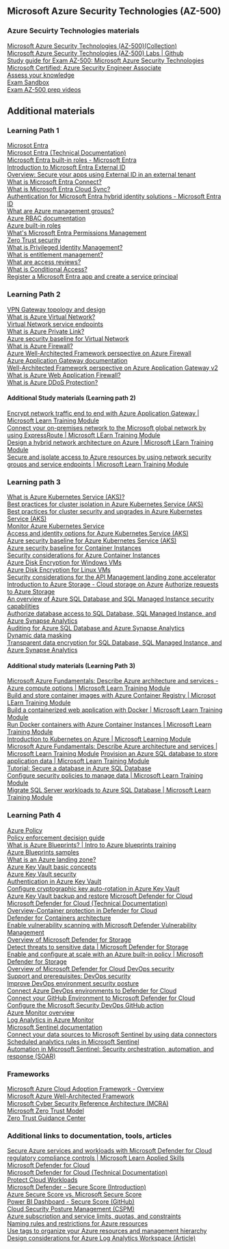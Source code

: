 ## Microsoft Azure Security Technologies (AZ-500)

### Azure Secuirty Technologies materials
[Microsoft Azure Security Technologies (AZ-500)(Collection)](https://learn.microsoft.com/collections/jk61cz6mo5g0o8?&sharingId=AZ-MVP-5002880)\
[Microsoft Azure Security Technologies (AZ-500) Labs | Github](https://microsoftlearning.github.io/AZ500-AzureSecurityTechnologies?WT.mc_id=AZ-MVP-5002880)\
[Study guide for Exam AZ-500: Microsoft Azure Security Technologies](https://learn.microsoft.com/credentials/certifications/resources/study-guides/az-500?WT.mc_id=AZ-MVP-5002880)\
[Microsoft Certified: Azure Security Engineer Associate](https://learn.microsoft.com/credentials/certifications/azure-security-engineer/?WT.mc_id=AZ-MVP-5002880%3Fsource%3Drecommendations&practice-assessment-type=certification)\
[Assess your knowledge](https://learn.microsoft.com/credentials/certifications/azure-security-engineer/practice/assessment?WT.mc_id=AZ-MVP-5002880?assessment-type=practice&assessmentId=57&practice-assessment-type=certification)\
[Exam Sandbox](https://go.microsoft.com/fwlink/?linkid=2226877)\
[Exam AZ-500 prep videos](https://learn.microsoft.com/shows/exam-readiness-zone/preparing-for-az-500-manage-identity-and-access-1-of-4/?WT.mc_id=AZ-MVP-5002880)

## Additional materials

### Learning Path 1
[Microsot Entra](https://www.microsoft.com/security/business/microsoft-entra?WT.mc_id=AZ-MVP-5002880)\
[Microsot Entra (Technical Documentation)](https://learn.microsoft.com/entra?WT.mc_id=AZ-MVP-5002880)\
[Microsoft Entra built-in roles - Microsoft Entra](https://learn.microsoft.com/entra/identity/role-based-access-control/permissions-reference?WT.mc_id=AZ-MVP-5002880)\
[Introduction to Microsoft Entra External ID](https://learn.microsoft.com/entra/external-id/external-identities-overview?WT.mc_id=AZ-MVP-5002880)\
[Overview: Secure your apps using External ID in an external tenant](https://learn.microsoft.com/entra/external-id/customers/overview-customers-ciam?WT.mc_id=AZ-MVP-5002880)\
[What is Microsoft Entra Connect?](https://learn.microsoft.com/entra/identity/hybrid/connect/whatis-azure-ad-connect?WT.mc_id=AZ-MVP-5002880)\
[What is Microsoft Entra Cloud Sync?](https://learn.microsoft.com/entra/identity/hybrid/cloud-sync/what-is-cloud-sync?WT.mc_id=AZ-MVP-5002880)\
[Authentication for Microsoft Entra hybrid identity solutions - Microsoft Entra ID](https://learn.microsoft.com/entra/identity/hybrid/connect/choose-ad-authn?WT.mc_id=AZ-MVP-5002880)\
[What are Azure management groups?](https://learn.microsoft.com/azure/governance/management-groups/overview?WT.mc_id=AZ-MVP-5002880)\
[Azure RBAC documentation](https://learn.microsoft.com/azure/role-based-access-control/?WT.mc_id=AZ-MVP-5002880)\
[Azure built-in roles](https://learn.microsoft.com/azure/role-based-access-control/built-in-roles)\
[What's Microsoft Entra Permissions Management](https://learn.microsoft.com/entra/permissions-management/overview?WT.mc_id=AZ-MVP-5002880)\
[Zero Trust security](https://learn.microsoft.com/azure/security/fundamentals/zero-trust?WT.mc_id=AZ-MVP-5002880)\
[What is Privileged Identity Management?](https://learn.microsoft.com/entra/id-governance/privileged-identity-management/pim-configure?WT.mc_id=AZ-MVP-5002880)\
[What is entitlement management?](https://learn.microsoft.com/entra/id-governance/entitlement-management-overview?WT.mc_id=AZ-MVP-5002880)\
[What are access reviews?](https://learn.microsoft.com/entra/id-governance/access-reviews-overview?WT.mc_id=AZ-MVP-5002880)\
[What is Conditional Access?](https://learn.microsoft.com/entra/identity/conditional-access/overview?WT.mc_id=AZ-MVP-5002880)\
[Register a Microsoft Entra app and create a service principal](https://learn.microsoft.com/entra/identity-platform/howto-create-service-principal-portal?WT.mc_id=AZ-MVP-5002880)
### Learning Path 2

[VPN Gateway topology and design](https://learn.microsoft.com/azure/vpn-gateway/design?WT.mc_id=AZ-MVP-5002880)\
[What is Azure Virtual Network?](https://learn.microsoft.com/azure/virtual-network/virtual-networks-overview?WT.mc_id=AZ-MVP-5002880)\
[Virtual Network service endpoints](https://learn.microsoft.com/azure/virtual-network/virtual-network-service-endpoints-overview?WT.mc_id=AZ-MVP-5002880)\
[What is Azure Private Link?](https://learn.microsoft.com/azure/private-link/private-link-overview?toc=%2Fazure%2Fvirtual-network%2Ftoc.json&WT.mc_id=AZ-MVP-5002880)\
[Azure security baseline for Virtual Network](https://learn.microsoft.com/security/benchmark/azure/baselines/virtual-network-security-baseline?toc=%2Fazure%2Fvirtual-network%2Ftoc.json%3Ftoc%3D%2Fazure%2Fvirtual-network%2Ftoc.json%3Ftoc%3D%2Fazure%2Fvirtual-network%2Ftoc.json&WT.mc_id=AZ-MVP-5002880)\
[What is Azure Firewall?](https://learn.microsoft.com/azure/firewall/overview?WT.mc_id=AZ-MVP-5002880)\
[Azure Well-Architected Framework perspective on Azure Firewall](https://learn.microsoft.com/azure/architecture/framework/services/networking/azure-firewall?toc=%2Fazure%2Ffirewall%2Ftoc.json&bc=%2Fazure%2Ffirewall%2Fbreadcrumb%2Ftoc.json&WT.mc_id=AZ-MVP-5002880)\
[Azure Application Gateway documentation](https://learn.microsoft.com/azure/application-gateway/?WT.mc_id=AZ-MVP-5002880)\
[Well-Architected Framework perspective on Azure Application Gateway v2](https://learn.microsoft.com/azure/architecture/framework/services/networking/azure-application-gateway?toc=%2Fazure%2Fapplication-gateway%2Ftoc.json&bc=%2Fazure%2Fapplication-gateway%2Fbreadcrumb%2Ftoc.json&WT.mc_id=AZ-MVP-5002880)\
[What is Azure Web Application Firewall?](https://learn.microsoft.com/azure/web-application-firewall/overview?WT.mc_id=AZ-MVP-5002880)\
[What is Azure DDoS Protection?](https://learn.microsoft.com/azure/ddos-protection/ddos-protection-overview?WT.mc_id=AZ-MVP-5002880)

#### Additional Study materials (Learning path 2)

[Encrypt network traffic end to end with Azure Application Gateway | Microsoft Learn Training Module](https://learn.microsoft.com/training/modules/end-to-end-encryption-with-app-gateway/?WT.mc_id=AZ-MVP-5002880)\
[Connect your on-premises network to the Microsoft global network by using ExpressRoute | Microsoft LEarn  Training Module](https://learn.microsoft.com/training/modules/connect-on-premises-network-with-expressroute/?WT.mc_id=AZ-MVP-5002880)\
[Design a hybrid network architecture on Azure | Microsoft LEarn Training Module](https://learn.microsoft.com/training/modules/design-a-hybrid-network-architecture/?WT.mc_id=AZ-MVP-5002880)\
[Secure and isolate access to Azure resources by using network security groups and service endpoints | Microsoft Learn Training Module](https://learn.microsoft.com/training/modules/secure-and-isolate-with-nsg-and-service-endpoints/?WT.mc_id=AZ-MVP-5002880)
### Learning path 3
[What is Azure Kubernetes Service (AKS)?](https://learn.microsoft.com/azure/aks/what-is-aks?WT.mc_id=AZ-MVP-5002880)\
[Best practices for cluster isolation in Azure Kubernetes Service (AKS)](https://learn.microsoft.com/azure/aks/operator-best-practices-cluster-isolation?WT.mc_id=AZ-MVP-5002880)\
[Best practices for cluster security and upgrades in Azure Kubernetes Service (AKS)](https://learn.microsoft.com/azure/aks/operator-best-practices-cluster-security?WT.mc_id=AZ-MVP-5002880)\
[Monitor Azure Kubernetes Service](https://learn.microsoft.com/azure/aks/monitor-aks?WT.mc_id=AZ-MVP-5002880)\
[Access and identity options for Azure Kubernetes Service (AKS)](https://learn.microsoft.com/azure/aks/concepts-identity?WT.mc_id=AZ-MVP-5002880)\
[Azure security baseline for Azure Kubernetes Service (AKS)](https://learn.microsoft.com/security/benchmark/azure/baselines/container-instances-security-baseline?toc=%2Fazure%2Fcontainer-instances%2FTOC.json&WT.mc_id=AZ-MVP-5002880)\
[Azure security baseline for Container Instances](https://learn.microsoft.com/security/benchmark/azure/baselines/container-instances-security-baseline?toc=%2Fazure%2Fcontainer-instances%2FTOC.json&WT.mc_id=AZ-MVP-5002880)\
[Security considerations for Azure Container Instances](https://learn.microsoft.com/azure/container-instances/container-instances-image-security?WT.mc_id=AZ-MVP-5002880)\
[Azure Disk Encryption for Windows VMs](https://learn.microsoft.com/azure/virtual-machines/windows/disk-encryption-overview?WT.mc_id=AZ-MVP-5002880)\
[Azure Disk Encryption for Linux VMs](https://learn.microsoft.com/azure/virtual-machines/linux/disk-encryption-overview?WT.mc_id=AZ-MVP-5002880)\
[Security considerations for the API Management landing zone accelerator](https://learn.microsoft.com/azure/cloud-adoption-framework/scenarios/app-platform/api-management/security?WT.mc_id=AZ-MVP-5002880)
[Introduction to Azure Storage - Cloud storage on Azure](https://learn.microsoft.com/en-us/azure/storage/common/storage-introduction?toc=%2Fazure%2Fstorage%2Fblobs%2Ftoc.json&bc=%2Fazure%2Fstorage%2Fblobs%2Fbreadcrumb%2Ftoc.json&WT.mc_id=AZ-MVP-5002880)
[Authorize requests to Azure Storage](https://learn.microsoft.com/rest/api/storageservices/authorize-requests-to-azure-storage?WT.mc_id=AZ-MVP-5002880)\
[An overview of Azure SQL Database and SQL Managed Instance security capabilities](https://learn.microsoft.com/azure/azure-sql/database/security-overview?view=azuresql&WT.mc_id=AZ-MVP-5002880)\
[Authorize database access to SQL Database, SQL Managed Instance, and Azure Synapse Analytics](https://learn.microsoft.com/azure/azure-sql/database/logins-create-manage?view=azuresql&WT.mc_id=AZ-MVP-5002880)\
[Auditing for Azure SQL Database and Azure Synapse Analytics](https://learn.microsoft.com/azure/azure-sql/database/auditing-overview?view=azuresql&WT.mc_id=AZ-MVP-5002880)\
[Dynamic data masking](https://learn.microsoft.com/azure/azure-sql/database/dynamic-data-masking-overview?view=azuresql&WT.mc_id=AZ-MVP-5002880)\
[Transparent data encryption for SQL Database, SQL Managed Instance, and Azure Synapse Analytics](https://learn.microsoft.com/azure/azure-sql/database/transparent-data-encryption-tde-overview?view=azuresql&WT.mc_id=AZ-MVP-5002880)
#### Additional study materials (Learning Path 3)
[Microsoft Azure Fundamentals: Describe Azure architecture and services - Azure compute options | Microsoft Learn Training Module](https://learn.microsoft.com/en-us/training/paths/azure-fundamentals-describe-azure-architecture-services?WT.mc_id=AZ-MVP-5002880)\
[Build and store container images with Azure Container Registry | Microsot LEarn Training Module](https://learn.microsoft.com/en-us/training/modules/build-and-store-container-images/?WT.mc_id=AZ-MVP-5002880)\
[Build a containerized web application with Docker | Microsoft Learn Training Module](https://learn.microsoft.com/en-us/training/modules/intro-to-containers/?WT.mc_id=AZ-MVP-5002880)\
[Run Docker containers with Azure Container Instances | Microsoft Learn Training Module](https://learn.microsoft.com/en-us/training/modules/run-docker-with-azure-container-instances/?WT.mc_id=AZ-MVP-5002880)\
[Introduction to Kubernetes on Azure | Microsoft Learning Module](https://learn.microsoft.com/en-us/training/paths/intro-to-kubernetes-on-azure/?WT.mc_id=AZ-MVP-5002880)\
[Microsoft Azure Fundamentals: Describe Azure architecture and services | Microsoft Learn Training Module](https://learn.microsoft.com/en-us/training/paths/azure-fundamentals-describe-azure-architecture-services/?WT.mc_id=AZ-MVP-5002880)
[Provision an Azure SQL database to store application data | Microsoft Learn Training Module](https://learn.microsoft.com/en-us/training/modules/provision-azure-sql-db/?WT.mc_id=AZ-MVP-5002880)\
[Tutorial: Secure a database in Azure SQL Database](https://learn.microsoft.com/azure/azure-sql/database/secure-database-tutorial?view=azuresql&WT.mc_id=AZ-MVP-5002880)\
[Configure security policies to manage data | Microsoft Learn Training Module](https://learn.microsoft.com/en-us/training/modules/configure-security-policies-to-manage-data/?WT.mc_id=AZ-MVP-5002880)\
[Migrate SQL Server workloads to Azure SQL Database | Microsoft Learn Training Module](https://learn.microsoft.com/en-us/training/modules/migrate-sql-workloads-azure-sql-databases/?WT.mc_id=AZ-MVP-5002880)
### Learning Path 4
[Azure Policy](https://learn.microsoft.com/azure/governance/policy/overview?WT.mc_id=AZ-MVP-5002880)\
[Policy enforcement decision guide](https://learn.microsoft.com/azure/cloud-adoption-framework/decision-guides/policy-enforcement?WT.mc_id=AZ-MVP-5002880)\
[What is Azure Blueprints? | Intro to Azure blueprints training](https://learn.microsoft.com/training/modules/intro-to-azure-blueprints/2-what-is-azure-blueprints?WT.mc_id=AZ-MVP-5002880)\
[Azure Blueprints samples](https://learn.microsoft.com/azure/governance/blueprints/samples?WT.mc_id=AZ-MVP-5002880)\
[What is an Azure landing zone?](https://learn.microsoft.com/azure/cloud-adoption-framework/ready/landing-zone/?WT.mc_id=AZ-MVP-5002880)\
[Azure Key Vault basic concepts](https://learn.microsoft.com/azure/key-vault/general/basic-concepts?WT.mc_id=AZ-MVP-5002880)\
[Azure Key Vault security](https://learn.microsoft.com/azure/key-vault/general/security-features?WT.mc_id=AZ-MVP-5002880)\
[Authentication in Azure Key Vault](https://learn.microsoft.com/azure/key-vault/general/authentication?WT.mc_id=AZ-MVP-5002880)\
[Configure cryptographic key auto-rotation in Azure Key Vault](https://learn.microsoft.com/azure/key-vault/keys/how-to-configure-key-rotation?WT.mc_id=AZ-MVP-5002880)\
[Azure Key Vault backup and restore](https://learn.microsoft.com/azure/key-vault/general/backup?WT.mc_id=AZ-MVP-5002880)
[Microsoft Defender for Cloud](https://www.microsoft.com/security/business/cloud-security/microsoft-defender-cloud?WT.mc_id=AZ-MVP-5002880)\
[Microsoft Defender for Cloud (Technical Documentation)](https://learn.microsoft.com/azure/defender-for-cloud/defender-for-cloud-introduction?WT.mc_id=AZ-MVP-5002880)\
[Overview-Container protection in Defender for Cloud](https://learn.microsoft.com/azure/defender-for-cloud/defender-for-containers-introduction?WT.mc_id=AZ-MVP-5002880)\
[Defender for Containers architecture](https://learn.microsoft.com/azure/defender-for-cloud/defender-for-containers-architecture?WT.mc_id=AZ-MVP-5002880)\
[Enable vulnerability scanning with Microsoft Defender Vulnerability Management](https://learn.microsoft.com/azure/defender-for-cloud/deploy-vulnerability-assessment-defender-vulnerability-management?WT.mc_id=AZ-MVP-5002880)\
[Overview of Microsoft Defender for Storage](https://learn.microsoft.com/azure/defender-for-cloud/defender-for-storage-introduction?WT.mc_id=AZ-MVP-5002880)\
[Detect threats to sensitive data | Microsoft Defender for Storage](https://learn.microsoft.com/azure/defender-for-cloud/defender-for-storage-data-sensitivity?WT.mc_id=AZ-MVP-5002880)\
[Enable and configure at scale with an Azure built-in policy | Microsoft Defender for Storage](https://learn.microsoft.com/azure/defender-for-cloud/defender-for-storage-policy-enablement?WT.mc_id=AZ-MVP-5002880)\
[Overview of Microsoft Defender for Cloud DevOps security](https://learn.microsoft.com/azure/defender-for-cloud/defender-for-devops-introduction?WT.mc_id=AZ-MVP-5002880)\
[Support and prerequisites: DevOps security](https://learn.microsoft.com/azure/defender-for-cloud/devops-support?WT.mc_id=AZ-MVP-5002880)\
[Improve DevOps environment security posture](https://learn.microsoft.com/azure/defender-for-cloud/concept-devops-environment-posture-management-overview?WT.mc_id=AZ-MVP-5002880)\
[Connect Azure DevOps environments to Defender for Cloud](https://learn.microsoft.com/en-us/azure/defender-for-cloud/quickstart-onboard-devops)\
[Connect your GitHub Environment to Microsoft Defender for Cloud](https://learn.microsoft.com/azure/defender-for-cloud/quickstart-onboard-github?WT.mc_id=AZ-MVP-5002880)\
[Configure the Microsoft Security DevOps GitHub action](https://learn.microsoft.com/azure/defender-for-cloud/github-action?WT.mc_id=AZ-MVP-5002880)\
[Azure Monitor overview](https://learn.microsoft.com/azure/azure-monitor/overview?WT.mc_id=AZ-MVP-5002880)\
[Log Analytics in Azure Monitor](https://learn.microsoft.com/azure/azure-monitor/logs/log-analytics-overview?WT.mc_id=AZ-MVP-5002880)\
[Microsoft Sentinel documentation](https://learn.microsoft.com/azure/sentinel/?WT.mc_id=AZ-MVP-5002880)\
[Connect your data sources to Microsoft Sentinel by using data connectors](https://learn.microsoft.com/azure/sentinel/configure-data-connector?WT.mc_id=AZ-MVP-5002880)\
[Scheduled analytics rules in Microsoft Sentinel](https://learn.microsoft.com/azure/sentinel/scheduled-rules-overview?WT.mc_id=AZ-MVP-5002880)\
[Automation in Microsoft Sentinel: Security orchestration, automation, and response (SOAR)](https://learn.microsoft.com/azure/sentinel/automation/automation?WT.mc_id=AZ-MVP-5002880)

### Frameworks
[Microsoft Azure Cloud Adoption Framework - Overview](https://docs.microsoft.com/azure/cloud-adoption-framework/overview?WT.mc_id=AZ-MVP-5002880)\
[Microsoft Azure Well-Architected Framework](https://learn.microsoft.com/azure/well-architected/?WT.mc_id=AZ-MVP-5002880)\
[Microsoft Cyber Security Reference Architecture (MCRA)](https://learn.microsoft.com/security/adoption/mcra?WT.mc_id=AZ-MVP-5002880)\
[Microsoft Zero Trust Model](https://www.microsoft.com/security/business/zero-trust?WT.mc_id=AZ-MVP-5002880)\
[Zero Trust Guidance Center](https://learn.microsoft.com/security/zero-trust/zero-trust-overview?WT.mc_id=AZ-MVP-5002880)

### Additional links to documentation, tools, articles
[Secure Azure services and workloads with Microsoft Defender for Cloud regulatory compliance controls | Microsoft Learn Applied Skills](https://learn.microsoft.com/en-us/training/paths/secure-azure-services-workloads-defender-cloud/?WT.mc_id=AZ-MVP-5002880)\
[Microsoft Defender for Cloud](https://www.microsoft.com/security/business/cloud-security/microsoft-defender-cloud?WT.mc_id=AZ-MVP-5002880)\
[Microsoft Defender for Cloud (Technical Documentation)](https://learn.microsoft.com/azure/defender-for-cloud/defender-for-cloud-introduction?WT.mc_id=AZ-MVP-5002880)\
[Protect Cloud Workloads](https://learn.microsoft.com/azure/defender-for-cloud/defender-for-cloud-introduction?WT.mc_id=AZ-MVP-5002880#protect-cloud-workloads)\
[Microsoft Defender - Secure Score (Introduction)](https://learn.microsoft.com/azure/defender-for-cloud/secure-score-security-controls?WT.mc_id=AZ-MVP-5002880#introduction-to-secure-score)\
[Azure Secure Score vs. Microsoft Secure Score](https://techcommunity.microsoft.com/t5/microsoft-defender-for-cloud/azure-secure-score-vs-microsoft-secure-score/ba-p/2459684?WT.mc_id=AZ-MVP-5002880)\
[Power BI Dashboard - Secure Score (GitHub)](https://github.com/Azure/Azure-Security-Center/tree/master/Secure%20Score?WT.mc_id=AZ-MVP-5002880)\
[Cloud Security Posture Management (CSPM)](https://learn.microsoft.com/azure/defender-for-cloud/concept-cloud-security-posture-management?WT.mc_id=AZ-MVP-5002880)\
[Azure subscription and service limits, quotas, and constraints](https://learn.microsoft.com/azure/azure-resource-manager/management/azure-subscription-service-limits?WT.mc_id=AZ-MVP-5002880)\
[Naming rules and restrictions for Azure resources](https://learn.microsoft.com/azure/azure-resource-manager/management/resource-name-rules?WT.mc_id=AZ-MVP-5002880)\
[Use tags to organize your Azure resources and management hierarchy](https://learn.microsoft.com/azure/azure-resource-manager/management/tag-resources?WT.mc_id=AZ-MVP-5002880)\
[Design considerations for Azure Log Analytics Workspace (Article)](https://www.ituziast.com/index.php/2022/01/23/design-considerations-for-azure-log-analytics-workspace)